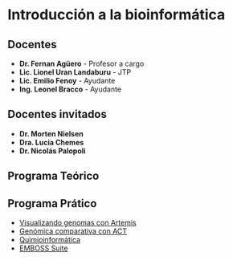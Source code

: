 # Introducción a la bioinformática

## Docentes
- **Dr. Fernan Agüero** - Profesor a cargo
- **Lic. Lionel Uran Landaburu** - JTP
- **Lic. Emilio Fenoy** - Ayudante
- **Ing. Leonel Bracco** - Ayudante

## Docentes invitados
- **Dr. Morten Nielsen**
- **Dra. Lucia Chemes**
- **Dr. Nicolás Palopoli**

## Programa Teórico

## Programa Prático
- [Visualizando genomas con Artemis](Artemis/Visualizando-genomas-con-Artemis)
- [Genómica comparativa con ACT](Genomica-Comparativa/Genómica-Comparativa-con-ACT)
- [Quimioinformática](Quimioinfo/Quimioinformatica.md)
- [EMBOSS Suite](EMBOSS/EMBOSS-Suite.md)


